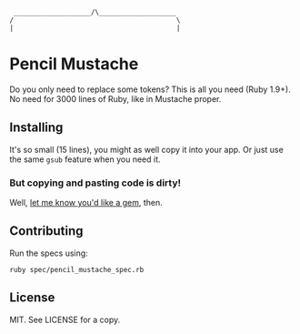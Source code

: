      ___________________/\___________________
    /                                        \
    |                                        |

# Pencil Mustache

Do you only need to replace some tokens?  This is all you need (Ruby 1.9+).  No need for 3000 lines of Ruby, like in Mustache proper.

## Installing

It's so small (15 lines), you might as well copy it into your app.  Or just use the same `gsub` feature when you need it.

### But copying and pasting code is dirty!

Well, [let me know you'd like a gem](https://github.com/benjaminoakes/pencil_mustache/issues/1), then.

## Contributing

Run the specs using:

    ruby spec/pencil_mustache_spec.rb

## License

MIT.  See LICENSE for a copy.
